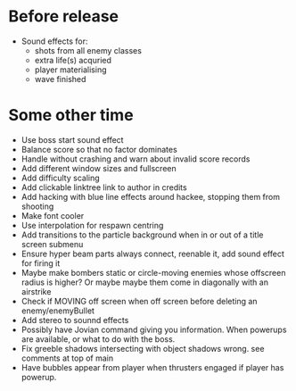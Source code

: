 # Before release

- Sound effects for:
	- shots from all enemy classes
	- extra life(s) acquried
	- player materialising
	- wave finished

# Some other time

- Use boss start sound effect
- Balance score so that no factor dominates
- Handle without crashing and warn about invalid score records
- Add different window sizes and fullscreen
- Add difficulty scaling
- Add clickable linktree link to author in credits
- Add hacking with blue line effects around hackee, stopping them from shooting
- Make font cooler
- Use interpolation for respawn centring
- Add transitions to the particle background when in or out of a title screen submenu
- Ensure hyper beam parts always connect, reenable it, add sound effect for firing it
- Maybe make bombers static or circle-moving enemies whose offscreen radius is higher? Or maybe maybe them come in diagonally with an airstrike
- Check if MOVING off screen when off screen before deleting an enemy/enemyBullet
- Add stereo to sounnd effects
- Possibly have Jovian command giving you information. When powerups are available, or what to do with the boss.
- Fix greeble shadows intersecting with object shadows wrong. see comments at top of main
- Have bubbles appear from player when thrusters engaged if player has powerup.
